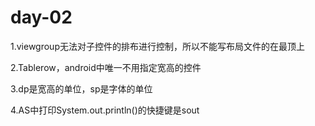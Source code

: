 # day-02

1.viewgroup无法对子控件的排布进行控制，所以不能写布局文件的在最顶上

2.Tablerow，android中唯一不用指定宽高的控件

3.dp是宽高的单位，sp是字体的单位

4.AS中打印System.out.println()的快捷键是sout